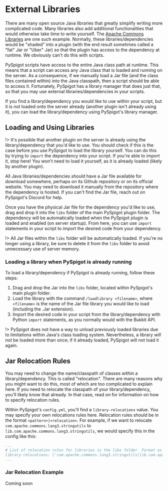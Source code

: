 # External Libraries

There are many open source Java libraries that greatly simplify writing more complicated code. Many libraries also add additional functionalities that would otherwise take time to write yourself. The [Apache Commons Libraries](https://commons.apache.org/) are one such example. Normally, these libraries/dependencies would be "shaded" into a plugin (with the end result sometimes called a "fat" Jar or "Uber" Jar) so that the plugin has access to the dependency at runtime. We obviously can't do this with scripts.

PySpigot scripts have access to the entire Java class path at runtime. This means that a script can access any Java class that is loaded and running on the server. As a consequence, if we manually load a Jar file (and the class files contained within) into the Java classpath, then a script should be able to access it. Fortunately, PySpigot has a library manager that does just that, so that you may use external libraries/dependencies in your scripts.

If you find a library/dependency you would like to use within your script, but it is not loaded onto the server already (another plugin isn't already using it), you can load the library/dependency using PySpigot's library manager.

## Loading and Using Libraries

!> It's possible that another plugin on the server is already using the library/dependency that you'd like to use. You should check if this is the case before you use PySpigot to load the library yourself. You can do this by trying to `import` the dependency into your script. If you're able to import it, stop here! You won't need to load it yourself, as it is already loaded (likely by another plugin).

All Java libraries/dependencies *should* have a Jar file available for download somewhere, perhaps on its Github repository or on its official website. You may need to download it manually from the repository where the dependency is hosted. If you can't find the Jar file, reach out on PySpigot's Discord for help.

Once you have the physical Jar file for the dependency you'd like to use, drag and drop it into the `libs` folder of the main PySpigot plugin folder. The dependency will be automatically loaded when the PySpigot plugin is loaded and enabled (on server startup). From here, you can use `import` statements in your script to import the desired code from your dependency.

!> All Jar files within the `libs` folder will be automatically loaded. If you're no longer using a library, be sure to delete it from the `libs` folder to avoid unnecessary use of server memory.

### Loading a library when PySpigot is already running

To load a library/dependency if PySpigot is already running, follow these steps:

1. Drag and drop the Jar into the `libs` folder, located within PySpigot's main plugin folder.
2. Load the library with the command `/loadlibrary <filename>`, where `<filename>` is the name of the Jar file library you would like to load (including the .Jar extension).
3. Import the desired code in your script from the library/dependency with Python `import` statements, as you normally would with the Bukkit API.

!> PySpigot does not have a way to unload previously loaded libraries due to limitations within Java's class loading system. Nevertheless, a library *will not* be loaded more than once; if it already loaded, PySpigot will not load it again.

## Jar Relocation Rules

You may need to change the name/classpath of classes within a library/dependency. This is called "relocation". There are many reasons why you might want to do this, most of which are too complicated to explain here. If you need to relocate the classpath of your library/dependency, you'll likely know that already. In that case, read on for information on how to specify relocation rules.

Within PySpigot's `config.yml`, you'll find a `library-relocations` value. You may specify your own relocations rules here. Relocation rules should be in the format `<pattern>|<relocation>`. For example, if we want to relocate `com.apache.commons.lang3.stringutils` to `lib.com.apache.commons.lang3.stringutils`, we would specify this in the config like this:

```yaml
...
# List of relocation rules for libraries in the libs folder. Format as <pattern>|<relocated pattern>
library-relocations: ['com.apache.commons.lang3.stringutils|lib.com.apache.commons.lang3.stringutils']
...
```

### Jar Relocation Example

Coming soon
